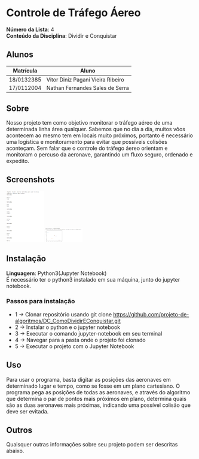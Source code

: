 # Controle de Tráfego Áereo

**Número da Lista**: 4<br>
**Conteúdo da Disciplina**: Dividir e Conquistar<br>

## Alunos
|Matrícula | Aluno |
| -- | -- |
| 18/0132385  |  Vitor Diniz Pagani Vieira Ribeiro |
| 17/0112004  |  Nathan Fernandes Sales de Serra |

## Sobre 
Nosso projeto tem como objetivo monitorar o tráfego aéreo de uma determinada linha área qualquer. Sabemos que no dia a dia, muitos vôos acontecem ao mesmo tem em locais muito próximos, portanto é necessário uma logística e monitoramento para evitar que possíveis colisões aconteçam. Sem falar que o controle do tráfego áereo orientam e monitoram o percuso da aeronave, garantindo um fluxo seguro, ordenado e expedito.

## Screenshots
<img src="/midias/entradas.png" alt="Github" width="100"/>
<img src="/midias/resultado.png" alt="Github" width="100"/>

## Instalação 
**Linguagem**: Python3(Jupyter Notebook)<br>
É necessário ter o python3 instalado em sua máquina, junto do jupyter notebook.

### Passos para instalação
  *  1 -> Clonar repositório usando git clone https://github.com/projeto-de-algoritmos/DC_ComoDividirEConquistar.git
  *  2 -> Instalar o python e o jupyter notebook
  *  3 -> Executar o comando jupyter-notebook em seu terminal
  *  4 -> Navegar para a pasta onde o projeto foi clonado
  *  5 -> Executar o projeto com o Jupyter Notebook 

## Uso 
Para usar o programa, basta digitar as posições das aeronaves em determinado lugar e tempo, como se fosse em um plano cartesiano. O programa pega as posições de todas as aeronaves, e através do algoritmo que determina o par de pontos mais próximos em plano, determina quais são as duas aeronaves mais próximas, indicando uma possível colisão que deve ser evitada.

## Outros 
Quaisquer outras informações sobre seu projeto podem ser descritas abaixo.




